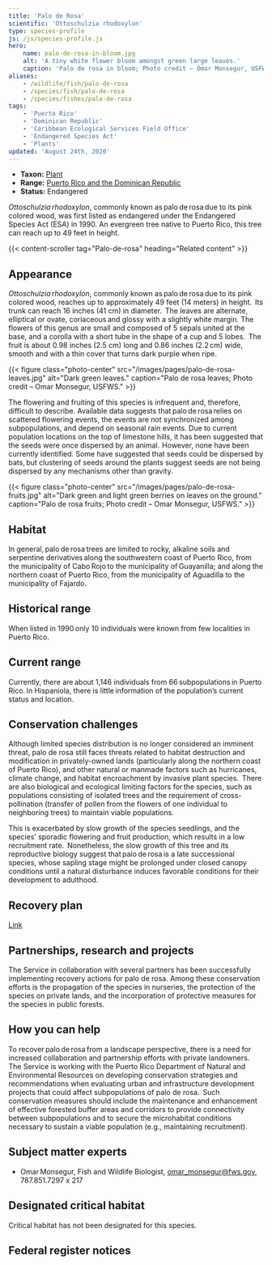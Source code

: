 ```yaml
---
title: 'Palo de Rosa'
scientific: 'Ottoschulzia rhodoxylon'
type: species-profile
js: /js/species-profile.js
hero:
    name: palo-de-rosa-in-bloom.jpg
    alt: 'A tiny white flower bloom amongst green large leaves.'
    caption: 'Palo de rosa in bloom; Photo credit – Omar Monsegur, USFWS.'
aliases:
    - /wildlife/fish/palo-de-rosa
    - /species/fish/palo-de-rosa
    - /species/fishes/palo-de-rosa
tags:
    - 'Puerto Rico'
    - 'Dominican Republic'
    - 'Caribbean Ecological Services Field Office'
    - 'Endangered Species Act'
    - 'Plants'
updated: 'August 24th, 2020'
---
```


- **Taxon:** [Plant](/wildlife/plants)
- **Range:** [Puerto Rico and the Dominican Republic](https://www.fws.gov/southeast/caribbean/)
- **Status:** Endangered 

_Ottoschulzia rhodoxylon_, commonly known as palo de rosa due to its pink colored wood, was first listed as endangered under the Endangered Species Act (ESA) in 1990.  An evergreen tree native to Puerto Rico, this tree can reach up to 49 feet in height.

{{< content-scroller tag="Palo-de-rosa" heading="Related content" >}}

## Appearance

_Ottoschulzia rhodoxylon_, commonly known as palo de rosa due to its pink colored wood, reaches up to approximately 49 feet (14 meters) in height.  Its trunk can reach 16 inches (41 cm) in diameter.  The leaves are alternate, elliptical or ovate, coriaceous and glossy with a slightly white margin. The flowers of this genus are small and composed of 5 sepals united at the base, and a corolla with a short tube in the shape of a cup and 5 lobes.  The fruit is about 0.98 inches (2.5 cm) long and 0.86 inches (2.2 cm) wide, smooth and with a thin cover that turns dark purple when ripe. 

{{< figure class="photo-center" src="/images/pages/palo-de-rosa-leaves.jpg" alt="Dark green leaves." caption="Palo de rosa leaves; Photo credit – Omar Monsegur, USFWS." >}}

The flowering and fruiting of this species is infrequent and, therefore, difficult to describe. Available data suggests that palo de rosa relies on scattered flowering events, the events are not synchronized among subpopulations, and depend on seasonal rain events. Due to current population locations on the top of limestone hills, it has been suggested that the seeds were once dispersed by an animal.  However, none have been currently identified. Some have suggested that seeds could be dispersed by bats, but clustering of seeds around the plants suggest seeds are not being dispersed by any mechanisms other than gravity.  

{{< figure class="photo-center" src="/images/pages/palo-de-rosa-fruits.jpg" alt="Dark green and light green berries on leaves on the ground." caption="Palo de rosa fruits; Photo credit – Omar Monsegur, USFWS." >}}

## Habitat

In general, palo de rosa trees are limited to rocky, alkaline soils and serpentine derivatives along the southwestern coast of Puerto Rico, from the municipality of Cabo Rojo to the municipality of Guayanilla; and along the northern coast of Puerto Rico, from the municipality of Aguadilla to the municipality of Fajardo.   

## Historical range

When listed in 1990 only 10 individuals were known from few localities in Puerto Rico. 

## Current range

Currently, there are about 1,146 individuals from 66 subpopulations in Puerto Rico. In Hispaniola, there is little information of the population’s current status and location. 

## Conservation challenges

Although limited species distribution is no longer considered an imminent threat, palo de rosa still faces threats related to habitat destruction and modification in privately-owned lands (particularly along the northern coast of Puerto Rico), and other natural or manmade factors such as hurricanes, climate change, and habitat encroachment by invasive plant species.  There are also biological and ecological limiting factors for the species, such as populations consisting of isolated trees and the requirement of cross-pollination (transfer of pollen from the flowers of one individual to neighboring trees) to maintain viable populations.

This is exacerbated by slow growth of the species seedlings, and the species’ sporadic flowering and fruit production, which results in a low recruitment rate.  Nonetheless, the slow growth of this tree and its reproductive biology suggest that palo de rosa is a late successional species, whose sapling stage might be prolonged under closed canopy conditions until a natural disturbance induces favorable conditions for their development to adulthood. 

## Recovery plan

[Link](https://ecos.fws.gov/docs/recovery_plan/940920.pdf)

## Partnerships, research and projects

The Service in collaboration with several partners has been successfully implementing recovery actions for palo de rosa.  Among these conservation efforts is the propagation of the species in nurseries, the protection of the species on private lands, and the incorporation of protective measures for the species in public forests.   

## How you can help

To recover palo de rosa from a landscape perspective, there is a need for increased collaboration and partnership efforts with private landowners.  The Service is working with the Puerto Rico Department of Natural and Environmental Resources on developing conservation strategies and recommendations when evaluating urban and infrastructure development projects that could affect subpopulations of palo de rosa.  Such conservation measures should include the maintenance and enhancement of effective forested buffer areas and corridors to provide connectivity between subpopulations and to secure the microhabitat conditions necessary to sustain a viable population (e.g., maintaining recruitment). 

## Subject matter experts
- Omar Monsegur, Fish and Wildlife Biologist,  [omar_monsegur@fws.gov](mailto:omar_monsegur@fws.gov), 787.851.7297 x 217 

## Designated critical habitat

Critical habitat has not been designated for this species. 

## Federal register notices

